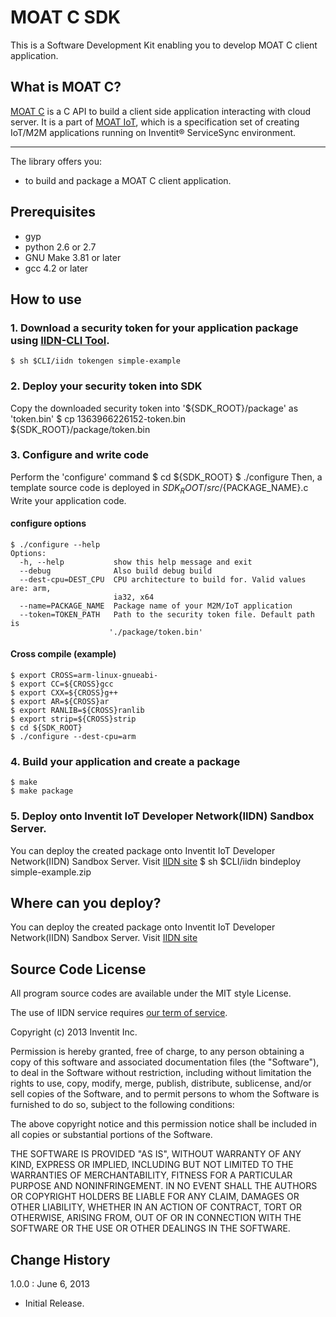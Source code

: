 MOAT C SDK
===

This is a Software Development Kit enabling you to develop MOAT C client application.

## What is MOAT C?
[MOAT C](http://dev.yourinventit.com/references/moat-c-api-document) is a C API to build a client side application interacting with cloud server.
It is a part of [MOAT IoT](http://dev.yourinventit.com/guides/moat-iot), which is a specification set of creating IoT/M2M applications running on Inventit® ServiceSync environment.

*****
The library offers you:

* to build and package a MOAT C client application.

## Prerequisites
* gyp
* python 2.6 or 2.7
* GNU Make 3.81 or later
* gcc 4.2 or later

## How to use

### 1. Download a security token for your application package using [IIDN-CLI Tool](https://github.com/inventit/iidn-cli).
    $ sh $CLI/iidn tokengen simple-example

### 2. Deploy your security token into SDK
Copy the downloaded security token into '${SDK_ROOT}/package' as 'token.bin'
    $ cp 1363966226152-token.bin ${SDK_ROOT}/package/token.bin

### 3. Configure and write code
Perform the 'configure' command
    $ cd ${SDK_ROOT}
    $ ./configure
Then, a template source code is deployed in ${SDK_ROOT}/src/${PACKAGE_NAME}.c
Write your application code.

#### configure options
    $ ./configure --help
    Options:
      -h, --help           show this help message and exit
      --debug              Also build debug build
      --dest-cpu=DEST_CPU  CPU architecture to build for. Valid values are: arm,
                           ia32, x64
      --name=PACKAGE_NAME  Package name of your M2M/IoT application
      --token=TOKEN_PATH   Path to the security token file. Default path is
                          './package/token.bin'

#### Cross compile (example)
    $ export CROSS=arm-linux-gnueabi-
    $ export CC=${CROSS}gcc
    $ export CXX=${CROSS}g++
    $ export AR=${CROSS}ar
    $ export RANLIB=${CROSS}ranlib
    $ export strip=${CROSS}strip
    $ cd ${SDK_ROOT}
    $ ./configure --dest-cpu=arm

### 4. Build your application and create a package
    $ make
    $ make package

### 5. Deploy onto Inventit IoT Developer Network(IIDN) Sandbox Server.
You can deploy the created package onto Inventit IoT Developer Network(IIDN) Sandbox Server.
Visit [IIDN site](http://dev.yourinventit.com) 
    $ sh $CLI/iidn bindeploy simple-example.zip

## Where can you deploy?

You can deploy the created package onto Inventit IoT Developer Network(IIDN) Sandbox Server.
Visit [IIDN site](http://dev.yourinventit.com) 

## Source Code License

All program source codes are available under the MIT style License.

The use of IIDN service requires [our term of service](http://dev.yourinventit.com/legal/term-of-service).

Copyright (c) 2013 Inventit Inc.

Permission is hereby granted, free of charge, to any person obtaining a copy of this software and associated documentation files (the "Software"), to deal in the Software without restriction, including without limitation the rights to use, copy, modify, merge, publish, distribute, sublicense, and/or sell copies of the Software, and to permit persons to whom the Software is furnished to do so, subject to the following conditions:

The above copyright notice and this permission notice shall be included in all copies or substantial portions of the Software.

THE SOFTWARE IS PROVIDED "AS IS", WITHOUT WARRANTY OF ANY KIND, EXPRESS OR IMPLIED, INCLUDING BUT NOT LIMITED TO THE WARRANTIES OF MERCHANTABILITY, FITNESS FOR A PARTICULAR PURPOSE AND NONINFRINGEMENT. IN NO EVENT SHALL THE AUTHORS OR COPYRIGHT HOLDERS BE LIABLE FOR ANY CLAIM, DAMAGES OR OTHER LIABILITY, WHETHER IN AN ACTION OF CONTRACT, TORT OR OTHERWISE, ARISING FROM, OUT OF OR IN CONNECTION WITH THE SOFTWARE OR THE USE OR OTHER DEALINGS IN THE SOFTWARE.

## Change History

1.0.0 : June 6, 2013

* Initial Release.

